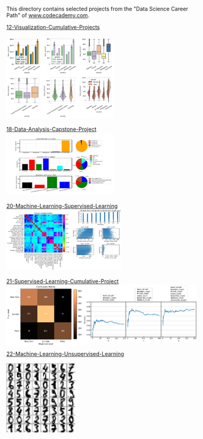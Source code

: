 This directory contains selected projects from the "Data Science Career Path" of www.codecademy.com.

<div style="float:left">
<a href="12-Visualization-Cumulative-Projects">
12-Visualization-Cumulative-Projects</br></br>
<img src="https://github.com/stefanm-git/Data-Science/blob/master/12-Visualization-Cumulative-Projects/Kiva-Visualization-Project/Visualizing_Kiva_Data_with_Seaborn.png" alt="img" width="280px" ></a></br></br>
         
<a href="18-Data-Analysis-Capstone-Project">
18-Data-Analysis-Capstone-Project</br>
<img src="https://github.com/stefanm-git/Data-Science/blob/master/18-Data-Analysis-Capstone-Project/biodiversity_project.png" alt="img" width="280px" ></a></br></br>

<a href="20-Machine-Learning-Supervised-Learning">
20-Machine-Learning-Supervised-Learning</br>
<img src="https://github.com/stefanm-git/Data-Science/blob/master/20-Machine-Learning-Supervised-Learning/Yelp-Regression-Project/yelp_regression_project.png" alt="img" width="300px"></a></br></br>


<a href="21-Supervised-Learning-Cumulative-Project">
21-Supervised-Learning-Cumulative-Project</br>
<img src="https://github.com/stefanm-git/Data-Science/blob/master/21-Supervised-Learning-Cumulative-Project/classifying_tweets_location.png" alt="img" width="200px" align="left">
<img src="https://github.com/stefanm-git/Data-Science/blob/master/21-Supervised-Learning-Cumulative-Project/classifying_tweets_viral.png" alt="img" width="300px" ></a></br></br>


<a href="22-Machine-Learning-Unsupervised-Learning">
22-Machine-Learning-Unsupervised-Learning</br></br>
<img src="https://github.com/stefanm-git/Data-Science/blob/master/22-Machine-Learning-Unsupervised-Learning/handwritten_recognition_kmeans.png" alt="img" width="180px" >
</a></br></br>

</div>
